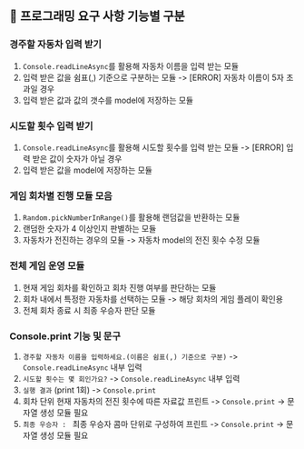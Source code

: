 ## 🎯 프로그래밍 요구 사항 기능별 구분

### 경주할 자동차 입력 받기

1. `Console.readLineAsync`를 활용해 자동차 이름을 입력 받는 모듈
2. 입력 받은 값을 쉼표(,) 기준으로 구분하는 모듈
   -> [ERROR] 자동차 이름이 5자 초과일 경우
3. 입력 받은 값과 값의 갯수를 model에 저장하는 모듈

### 시도할 횟수 입력 받기

1. `Console.readLineAsync`를 활용해 시도할 횟수를 입력 받는 모듈
   -> [ERROR] 입력 받은 값이 숫자가 아닐 경우
2. 입력 받은 값을 model에 저장하는 모듈

### 게임 회차별 진행 모듈 모음

1. `Random.pickNumberInRange()`를 활용해 랜덤값을 반환하는 모듈
2. 랜덤한 숫자가 4 이상인지 판별하는 모듈
3. 자동차가 전진하는 경우의 모듈 -> 자동차 model의 전진 횟수 수정 모듈

### 전체 게임 운영 모듈

1. 현재 게임 회차를 확인하고 회차 진행 여부를 판단하는 모듈
2. 회차 내에서 특정한 자동차를 선택하는 모듈 -> 해당 회차의 게임 플레이 확인용
3. 전체 회차 종료 시 최종 우승자 판단 모듈

### Console.print 기능 및 문구

1. `경주할 자동차 이름을 입력하세요.(이름은 쉼표(,) 기준으로 구분)`
   -> `Console.readLineAsync` 내부 입력
2. `시도할 횟수는 몇 회인가요?`
   -> `Console.readLineAsync` 내부 입력
3. `실행 결과` (print 1회)
   -> `Console.print`
4. 회차 단위 현재 자동차의 전진 횟수에 따른 자료값 프린트
   -> `Console.print`
   -> 문자열 생성 모듈 필요
5. `최종 우승자 : ` 최종 우승자 콤마 단위로 구성하여 프린트
   -> `Console.print`
   -> 문자열 생성 모듈 필요
